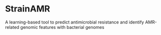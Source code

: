 # StrainAMR
A learning-based tool to predict antimicrobial resistance and identify AMR-related genomic features with bacterial genomes

